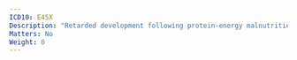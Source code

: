 ```yaml
---
ICD10: E45X
Description: "Retarded development following protein-energy malnutrition"
Matters: No
Weight: 0
---
```

